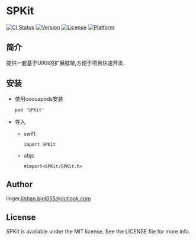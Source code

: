 # SPKit

[![CI Status](http://img.shields.io/travis/158179948@qq.com/SPKit.svg?style=flat)](https://travis-ci.org/158179948@qq.com/SPKit)
[![Version](https://img.shields.io/cocoapods/v/SPKit.svg?style=flat)](http://cocoapods.org/pods/SPKit)
[![License](https://img.shields.io/cocoapods/l/SPKit.svg?style=flat)](http://cocoapods.org/pods/SPKit)
[![Platform](https://img.shields.io/cocoapods/p/SPKit.svg?style=flat)](http://cocoapods.org/pods/SPKit)

## 简介

提供一套基于UIKit的扩展框架,方便于项目快速开发.

## 安装

- 使用cocoapods安装

  ```
  pod 'SPKit'
  ```

- 导入

  - swift

    ```
    import SPKit
    ```

  - objc

    ```
    #import<SPKit/SPKit.h>
    ```

## Author

linger,linhan.bigl055@outlook.com

## License

SPKit is available under the MIT license. See the LICENSE file for more info.
